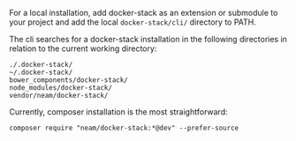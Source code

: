 For a local installation, add docker-stack as an extension or submodule to your project and add the local `docker-stack/cli/` directory to PATH.

The cli searches for a docker-stack installation in the following directories in relation to the current working directory:

    ./.docker-stack/
    ~/.docker-stack/
    bower_components/docker-stack/
    node_modules/docker-stack/
    vendor/neam/docker-stack/

Currently, composer installation is the most straightforward:

    composer require "neam/docker-stack:*@dev" --prefer-source
